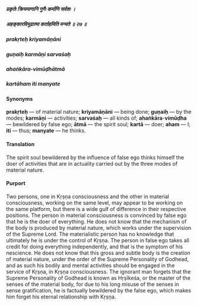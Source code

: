 ##### प्रकृतेः क्रियमाणानि गुणैः कर्माणि सर्वशः ।
##### अहङ्कारविमूढात्मा कर्ताहमिति मन्यते ॥ २७ ॥

##### prakṛteḥ kriyamāṇāni
##### guṇaiḥ karmāṇi sarvaśaḥ
##### ahaṅkāra-vimūḍhātmā
##### kartāham iti manyate

#### Synonyms

**prakṛteḥ** — of material nature; **kriyamāṇāni** — being done; **guṇaiḥ** — by the modes; **karmāṇi** — activities; **sarvaśaḥ** — all kinds of; **ahaṅkāra**-**vimūḍha** — bewildered by false ego; **ātmā** — the spirit soul; **kartā** — doer; **aham** — I; **iti** — thus; **manyate** — he thinks.

#### Translation

The spirit soul bewildered by the influence of false ego thinks himself the doer of activities that are in actuality carried out by the three modes of material nature.

#### Purport

Two persons, one in Kṛṣṇa consciousness and the other in material consciousness, working on the same level, may appear to be working on the same platform, but there is a wide gulf of difference in their respective positions. The person in material consciousness is convinced by false ego that he is the doer of everything. He does not know that the mechanism of the body is produced by material nature, which works under the supervision of the Supreme Lord. The materialistic person has no knowledge that ultimately he is under the control of Kṛṣṇa. The person in false ego takes all credit for doing everything independently, and that is the symptom of his nescience. He does not know that this gross and subtle body is the creation of material nature, under the order of the Supreme Personality of Godhead, and as such his bodily and mental activities should be engaged in the service of Kṛṣṇa, in Kṛṣṇa consciousness. The ignorant man forgets that the Supreme Personality of Godhead is known as Hṛṣīkeśa, or the master of the senses of the material body, for due to his long misuse of the senses in sense gratification, he is factually bewildered by the false ego, which makes him forget his eternal relationship with Kṛṣṇa.